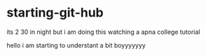 # starting-git-hub
its 2 30 in night but i am doing this watching a apna college tutorial

hello i am starting to understant a bit boyyyyyyy
